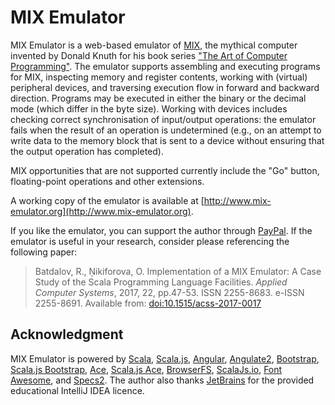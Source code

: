 # MIX Emulator

MIX Emulator is a web-based emulator of [MIX](https://en.wikipedia.org/wiki/MIX), the mythical computer
invented by Donald Knuth for his book series
[&quot;The Art of Computer Programming&quot;](http://www-cs-faculty.stanford.edu/~knuth/taocp.html). The emulator
supports assembling and executing programs for MIX, inspecting memory and register contents, working with (virtual)
peripheral devices, and traversing execution flow in forward and backward direction. Programs may be executed in either
the binary or the decimal mode (which differ in the byte size). Working with devices includes checking correct
synchronisation of input/output operations: the emulator fails when the result of an operation is undetermined (e.g., on
an attempt to write data to the memory block that is sent to a device without ensuring that the output operation has
completed).

MIX opportunities that are not supported currently include the &quot;Go&quot; button, floating-point operations and
other extensions.

A working copy of the emulator is available at [http://www.mix-emulator.org](http://www.mix-emulator.org).

If you like the emulator, you can support the author through [PayPal](http://paypal.me/linnando). If the emulator is
useful in your research, consider please referencing the following paper:

> Batdalov, R., Ņikiforova, O. Implementation of a MIX Emulator: A Case Study of the Scala Programming Language
> Facilities. *Applied Computer Systems*, 2017, 22, pp.47-53. ISSN 2255-8683. e-ISSN 2255-8691. Available from:
> [doi:10.1515/acss-2017-0017](http://dx.doi.org/10.1515/acss-2017-0017)

## Acknowledgment

MIX Emulator is powered by [Scala](http://scala-lang.org), [Scala.js](http://www.scala-js.org/),
[Angular](https://angular.io/), [Angulate2](https://github.com/jokade/angulate2), [Bootstrap](http://getbootstrap.com/),
[Scala.js Bootstrap](https://github.com/Karasiq/scalajs-bootstrap), [Ace](https://ace.c9.io/),
[Scala.js Ace](https://github.com/scalawarrior/scalajs-ace), [BrowserFS](https://github.com/jvilk/BrowserFS),
[ScalaJs.io](https://github.com/scalajs-io/nodejs), [Font Awesome](http://fontawesome.io/), and
[Specs2](https://etorreborre.github.io/specs2/). The author also thanks [JetBrains](https://www.jetbrains.com/) for the
provided educational IntelliJ IDEA licence.
